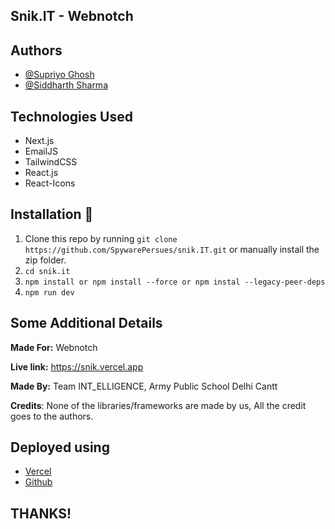 ## Snik.IT - Webnotch

## Authors

- [@Supriyo Ghosh](https://github.com/SpywarePersues)
- [@Siddharth Sharma](https://github.com/JadugarKalakaboola)

## Technologies Used

- Next.js
- EmailJS
- TailwindCSS
- React.js
- React-Icons

## Installation :wrench:

1. Clone this repo by running `git clone https://github.com/SpywarePersues/snik.IT.git` or manually install the zip folder.
2. `cd snik.it`
3. `npm install or npm install --force or npm instal --legacy-peer-deps`
4. `npm run dev`

## Some Additional Details

**Made For:** Webnotch

**Live link:** https://snik.vercel.app

**Made By:** Team INT_ELLIGENCE, Army Public School Delhi Cantt

**Credits**: None of the libraries/frameworks are made by us, All the credit goes to the authors.

## Deployed using

- [Vercel](https://vercel.com)
- [Github](https://github.com)

## THANKS!
